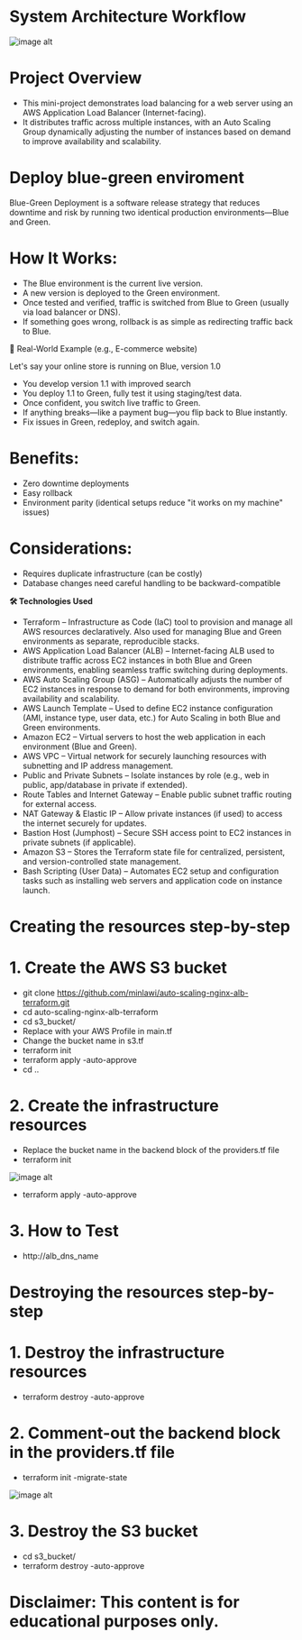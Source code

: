 # System Architecture Workflow

![image alt](https://github.com/minlawi/auto-scaling-nginx-alb-terraform/blob/9f95b77985297c3e9e77602c896c895d2d9c9686/private-nginx-alb-workflow.drawio.png)

# Project Overview
* This mini-project demonstrates load balancing for a web server using an AWS Application Load Balancer (Internet-facing). 
* It distributes traffic across multiple instances, with an Auto Scaling Group dynamically adjusting the number of instances based on demand to improve availability and scalability.

# Deploy blue-green enviroment
Blue-Green Deployment is a software release strategy that reduces downtime and risk by running two identical production environments—Blue and Green.

# How It Works:
* The Blue environment is the current live version.
* A new version is deployed to the Green environment.
* Once tested and verified, traffic is switched from Blue to Green (usually via load balancer or DNS).
* If something goes wrong, rollback is as simple as redirecting traffic back to Blue.

🏢 Real-World Example (e.g., E-commerce website)

Let's say your online store is running on Blue, version 1.0
* You develop version 1.1 with improved search
* You deploy 1.1 to Green, fully test it using staging/test data.
* Once confident, you switch live traffic to Green.
* If anything breaks—like a payment bug—you flip back to Blue instantly.
* Fix issues in Green, redeploy, and switch again.

# Benefits:
* Zero downtime deployments
* Easy rollback
* Environment parity (identical setups reduce "it works on my machine" issues)

# Considerations:
* Requires duplicate infrastructure (can be costly)
* Database changes need careful handling to be backward-compatible

**🛠️ Technologies Used** 

* Terraform – Infrastructure as Code (IaC) tool to provision and manage all AWS resources declaratively. Also used for managing Blue and Green environments as separate, reproducible stacks.
* AWS Application Load Balancer (ALB) – Internet-facing ALB used to distribute traffic across EC2 instances in both Blue and Green environments, enabling seamless traffic switching during deployments.
* AWS Auto Scaling Group (ASG) – Automatically adjusts the number of EC2 instances in response to demand for both environments, improving availability and scalability.
* AWS Launch Template – Used to define EC2 instance configuration (AMI, instance type, user data, etc.) for Auto Scaling in both Blue and Green environments.
* Amazon EC2 – Virtual servers to host the web application in each environment (Blue and Green).
* AWS VPC – Virtual network for securely launching resources with subnetting and IP address management.
* Public and Private Subnets – Isolate instances by role (e.g., web in public, app/database in private if extended).
* Route Tables and Internet Gateway – Enable public subnet traffic routing for external access.
* NAT Gateway & Elastic IP – Allow private instances (if used) to access the internet securely for updates.
* Bastion Host (Jumphost) – Secure SSH access point to EC2 instances in private subnets (if applicable).
* Amazon S3 – Stores the Terraform state file for centralized, persistent, and version-controlled state management.
* Bash Scripting (User Data) – Automates EC2 setup and configuration tasks such as installing web servers and application code on instance launch.

# Creating the resources step-by-step
# 1. Create the AWS S3 bucket
   * git clone https://github.com/minlawi/auto-scaling-nginx-alb-terraform.git
   * cd auto-scaling-nginx-alb-terraform
   * cd s3_bucket/
   * Replace with your AWS Profile in main.tf
   * Change the bucket name in s3.tf
   * terraform init
   * terraform apply -auto-approve
   * cd ..

# 2. Create the infrastructure resources
   * Replace the bucket name in the backend block of the providers.tf file
   * terraform init
     
   ![image alt](https://github.com/minlawi/auto-scaling-nginx-alb-terraform/blob/47351bcabf787f02211787526b918c7e1dc29ff2/terraform%20init.png)
   
   * terraform apply -auto-approve

# 3. How to Test
  * http://alb_dns_name

# Destroying the resources step-by-step

# 1. Destroy the infrastructure resources
  * terraform destroy -auto-approve
# 2. Comment-out the backend block in the providers.tf file
  * terraform init -migrate-state

  ![image alt](https://github.com/minlawi/auto-scaling-nginx-alb-terraform/blob/ce32100b5ea3470330b1d9825713adefacba7d9e/Screenshot%20from%202025-03-08%2019-40-57.png)

# 3. Destroy the S3 bucket
  * cd s3_bucket/
  * terraform destroy -auto-approve

 # Disclaimer: This content is for educational purposes only.
